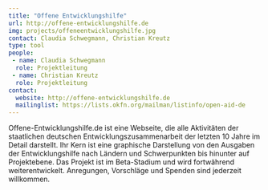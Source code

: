```yaml
---
title: "Offene Entwicklungshilfe"
url: http://offene-entwicklungshilfe.de
img: projects/offeneentwicklungshilfe.jpg
contact: Claudia Schwegmann, Christian Kreutz
type: tool
people:
 - name: Claudia Schwegmann
  role: Projektleitung
 - name: Christian Kreutz
  role: Projektleitung
contact:
  website: http://offene-entwicklungshilfe.de
  mailinglist: https://lists.okfn.org/mailman/listinfo/open-aid-de
---
```


Offene-Entwicklungshilfe.de ist eine Webseite, die alle Aktivitäten der staatlichen deutschen Entwicklungszusammenarbeit der letzten 10 Jahre im Detail darstellt. Ihr Kern ist eine graphische Darstellung von den Ausgaben der Entwicklungshilfe nach Ländern und Schwerpunkten bis hinunter auf Projektebene. Das Projekt ist im Beta-Stadium und wird fortwährend weiterentwickelt. Anregungen, Vorschläge und Spenden sind jederzeit willkommen.
